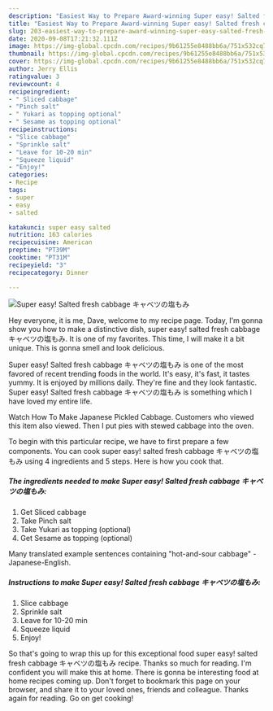 ```yaml
---
description: "Easiest Way to Prepare Award-winning Super easy! Salted fresh cabbage キャベツの塩もみ"
title: "Easiest Way to Prepare Award-winning Super easy! Salted fresh cabbage キャベツの塩もみ"
slug: 203-easiest-way-to-prepare-award-winning-super-easy-salted-fresh-cabbage
date: 2020-09-08T17:21:32.111Z
image: https://img-global.cpcdn.com/recipes/9b61255e8488bb6a/751x532cq70/super-easy-salted-fresh-cabbage-キャベツの塩もみ-recipe-main-photo.jpg
thumbnail: https://img-global.cpcdn.com/recipes/9b61255e8488bb6a/751x532cq70/super-easy-salted-fresh-cabbage-キャベツの塩もみ-recipe-main-photo.jpg
cover: https://img-global.cpcdn.com/recipes/9b61255e8488bb6a/751x532cq70/super-easy-salted-fresh-cabbage-キャベツの塩もみ-recipe-main-photo.jpg
author: Jerry Ellis
ratingvalue: 3
reviewcount: 4
recipeingredient:
- " Sliced cabbage"
- "Pinch salt"
- " Yukari as topping optional"
- " Sesame as topping optional"
recipeinstructions:
- "Slice cabbage"
- "Sprinkle salt"
- "Leave for 10-20 min"
- "Squeeze liquid"
- "Enjoy!"
categories:
- Recipe
tags:
- super
- easy
- salted

katakunci: super easy salted 
nutrition: 163 calories
recipecuisine: American
preptime: "PT39M"
cooktime: "PT31M"
recipeyield: "3"
recipecategory: Dinner

---
```



![Super easy! Salted fresh cabbage キャベツの塩もみ](https://img-global.cpcdn.com/recipes/9b61255e8488bb6a/751x532cq70/super-easy-salted-fresh-cabbage-キャベツの塩もみ-recipe-main-photo.jpg)

Hey everyone, it is me, Dave, welcome to my recipe page. Today, I'm gonna show you how to make a distinctive dish, super easy! salted fresh cabbage キャベツの塩もみ. It is one of my favorites. This time, I will make it a bit unique. This is gonna smell and look delicious.

Super easy! Salted fresh cabbage キャベツの塩もみ is one of the most favored of recent trending foods in the world. It's easy, it's fast, it tastes yummy. It is enjoyed by millions daily. They're fine and they look fantastic. Super easy! Salted fresh cabbage キャベツの塩もみ is something which I have loved my entire life.

Watch How To Make Japanese Pickled Cabbage. Customers who viewed this item also viewed. Then I put pies with stewed cabbage into the oven.


To begin with this particular recipe, we have to first prepare a few components. You can cook super easy! salted fresh cabbage キャベツの塩もみ using 4 ingredients and 5 steps. Here is how you cook that.

<!--inarticleads1-->

##### The ingredients needed to make Super easy! Salted fresh cabbage キャベツの塩もみ:

1. Get  Sliced cabbage
1. Take Pinch salt
1. Take  Yukari as topping (optional)
1. Get  Sesame as topping (optional)


Many translated example sentences containing &#34;hot-and-sour cabbage&#34; - Japanese-English. 

<!--inarticleads2-->

##### Instructions to make Super easy! Salted fresh cabbage キャベツの塩もみ:

1. Slice cabbage
1. Sprinkle salt
1. Leave for 10-20 min
1. Squeeze liquid
1. Enjoy!




So that's going to wrap this up for this exceptional food super easy! salted fresh cabbage キャベツの塩もみ recipe. Thanks so much for reading. I'm confident you will make this at home. There is gonna be interesting food at home recipes coming up. Don't forget to bookmark this page on your browser, and share it to your loved ones, friends and colleague. Thanks again for reading. Go on get cooking!
